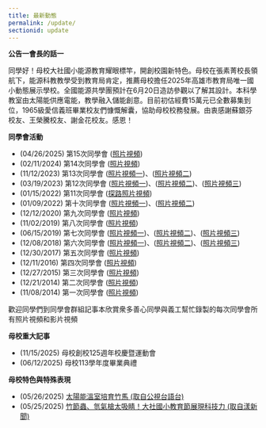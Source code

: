 ```yaml
---
title: 最新動態
permalink: /update/
sectionid: update
---
```


**公告一會長的話一**

同學好！母校大社國小能源教育耀眼標竿，開創校園新特色。母校在張素菁校長領航下，能源科教教學受到教育局肯定，推薦母校擔任2025年高雄市教育局唯一國小動態展示學校。全國能源共學團預計在6月20日造訪參觀以了解其設計。本科學教室由太陽能供應電能，教學融入儲能創意。目前初估經費15萬元已全數募集到位，1965級愛信義班畢業校友們慷慨解囊，協助母校校務發展。由衷感謝蘇銀芬校友、王榮騰校友、謝金花校友。感恩！

**同學會活動**

- (04/26/2025) 第15次同學會 ([照片視頻](/img/reunion_15.mp4))
- (02/11/2024) 第14次同學會 ([照片視頻](/img/reunion_14.mp4))
- (11/12/2023) 第13次同學會 ([照片視頻一](/img/reunion_13-1.mp4))、([照片視頻二](/img/reunion_13-2.mp4))
- (03/19/2023) 第12次同學會 ([照片視頻一](/img/reunion_12-1.mp4))、([照片視頻二](/img/reunion_12-2.mp4))、([照片視頻三](/img/reunion_12-3.mp4))
- (01/15/2022) 第11次同學會 ([探路照片視頻](/img/reunion_11.mp4))
- (01/09/2022) 第十次同學會 ([照片視頻一](/img/reunion_10-1.mp4))、([照片視頻二](/img/reunion_10-2.mp4))
- (12/12/2020) 第九次同學會 ([照片視頻](/img/reunion_9.mp4))
- (11/02/2019) 第八次同學會 ([照片視頻](/img/reunion_8.mp4))
- (06/15/2019) 第七次同學會 ([照片視頻一](/img/reunion_7-1.mp4))、([照片視頻二](/img/reunion_7-2.mp4))、([照片視頻三](/img/reunion_7-3.mp4))
- (12/08/2018) 第六次同學會 ([照片視頻一](/img/reunion_6-1.mp4))、([照片視頻二](/img/reunion_6-2.mp4))、([照片視頻三](/img/reunion_6-3.mp4))
- (12/30/2017) 第五次同學會 ([照片視頻](/img/reunion_5.mp4))
- (12/11/2016) 第四次同學會 ([照片視頻](/img/reunion_4.mp4))
- (12/27/2015) 第三次同學會 ([照片視頻](/img/reunion_3.mp4))
- (12/21/2014) 第二次同學會 ([照片視頻](/img/reunion_2.mp4))
- (11/08/2014) 第一次同學會 ([照片視頻](/img/first_reunion.mp4))

歡迎同學們到同學會群組記事本欣賞衆多善心同學與義工幫忙錄製的每次同學會所有照片視頻和影片視頻

**母校重大記事**

- (11/15/2025) 母校創校125週年校慶暨運動會
- (06/12/2025) 母校113學年度畢業典禮

**母校特色與特殊表現**

- (05/26/2025) [太陽能溫室培育竹馬 (取自公視台語台)](https://youtu.be/w_KBDopFaEM?si=-QS5kjmTrBgBb-ns)
- (05/25/2025) [竹節蟲、氫氣槍太吸睛！大社國小教育節展現科技力 (取自漾新聞)](https://youngnews3631.com/news_detail.php?NewsID=10614)



